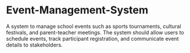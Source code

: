# Event-Management-System
A system to manage school events such as sports tournaments, cultural festivals, and parent-teacher meetings. The system should allow users to schedule events, track participant registration, and communicate event details to stakeholders.
